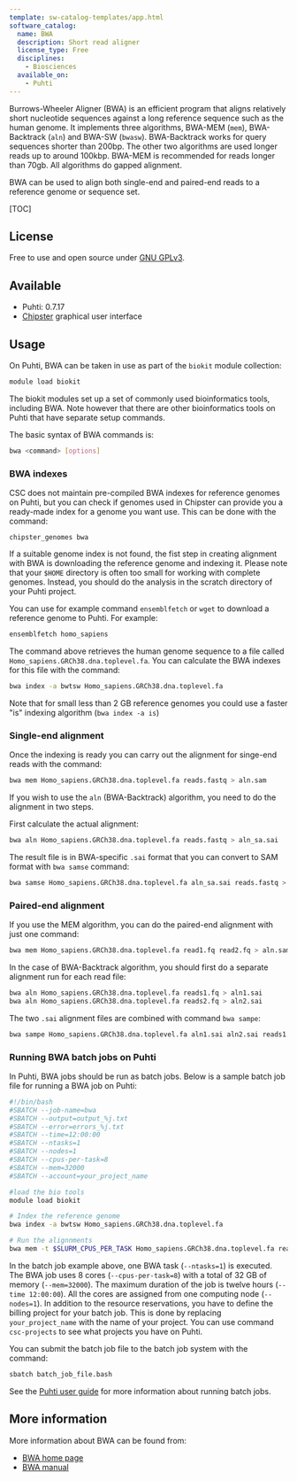 ```yaml
---
template: sw-catalog-templates/app.html
software_catalog:
  name: BWA
  description: Short read aligner
  license_type: Free
  disciplines:
    - Biosciences
  available_on:
    - Puhti
---
```


Burrows-Wheeler Aligner (BWA) is an efficient program that aligns relatively short nucleotide sequences against a long reference sequence such as the human genome. It implements three algorithms, BWA-MEM (`mem`), BWA-Backtrack (`aln`) and BWA-SW (`bwasw`). BWA-Backtrack works for query sequences shorter than 200bp. The other two algorithms are used longer reads up to around 100kbp. BWA-MEM is recommended for reads longer than 70gb. All algorithms do gapped alignment.

BWA can be used to align both single-end and paired-end reads to a reference genome or sequence set.

[TOC]

## License

Free to use and open source under [GNU GPLv3](https://www.gnu.org/licenses/gpl-3.0.html).

## Available

- Puhti: 0.7.17
- [Chipster](https://chipster.csc.fi) graphical user interface

## Usage

On Puhti, BWA can be taken in use as part of the `biokit` module collection:

```bash
module load biokit
```

The biokit modules set up a set of commonly used bioinformatics tools, including BWA. Note however that there are other bioinformatics tools on Puhti that have separate setup commands.

The basic syntax of BWA commands is:

```bash
bwa <command> [options]
```

### BWA indexes

CSC does not maintain pre-compiled BWA indexes for reference genomes on Puhti, but you can check if genomes used in Chipster can provide you a ready-made index for a genome you want use. This can be done with the command:

```
chipster_genomes bwa
``` 

If a suitable genome index is not found, the fist step in creating alignment with BWA is downloading the reference genome and indexing it. Please note that your `$HOME` directory is often too small for working with complete genomes. Instead, you should do the analysis in the scratch directory of your Puhti project.

You can use for example command `ensemblfetch` or `wget` to download a reference genome to Puhti. For example:

```bash
ensemblfetch homo_sapiens
```

The command above retrieves the human genome sequence to a file called `Homo_sapiens.GRCh38.dna.toplevel.fa`. You can calculate the BWA indexes for this file with the command:

```bash
bwa index -a bwtsw Homo_sapiens.GRCh38.dna.toplevel.fa
```

Note that for small less than 2 GB reference genomes you could use a faster "is" indexing algorithm (`bwa index -a is`)

### Single-end alignment

Once the indexing is ready you can carry out the alignment for singe-end reads with the command:

```bash
bwa mem Homo_sapiens.GRCh38.dna.toplevel.fa reads.fastq > aln.sam
```

If you wish to use the `aln` (BWA-Backtrack) algorithm, you need to do the alignment in two steps.

First calculate the actual alignment:

```bash
bwa aln Homo_sapiens.GRCh38.dna.toplevel.fa reads.fastq > aln_sa.sai
```

The result file is in BWA-specific `.sai` format that you can convert to SAM format with `bwa samse` command:

```bash
bwa samse Homo_sapiens.GRCh38.dna.toplevel.fa aln_sa.sai reads.fastq > aln.sam
```

### Paired-end alignment

If you use the MEM algorithm, you can do the paired-end alignment with just one command:

```bash
bwa mem Homo_sapiens.GRCh38.dna.toplevel.fa read1.fq read2.fq > aln.sam
```

In the case of BWA-Backtrack algorithm, you should first do a separate alignment run for each read file:

```bash
bwa aln Homo_sapiens.GRCh38.dna.toplevel.fa reads1.fq > aln1.sai
bwa aln Homo_sapiens.GRCh38.dna.toplevel.fa reads2.fq > aln2.sai
```

The two `.sai` alignment files are combined with command `bwa sampe`:

```bash
bwa sampe Homo_sapiens.GRCh38.dna.toplevel.fa aln1.sai aln2.sai reads1.fq reads2.fq > aln.sam
```

### Running BWA batch jobs on Puhti

In Puhti, BWA jobs should be run as batch jobs. Below is a sample batch job file for running a BWA job on Puhti:

```bash
#!/bin/bash
#SBATCH --job-name=bwa
#SBATCH --output=output_%j.txt
#SBATCH --error=errors_%j.txt
#SBATCH --time=12:00:00
#SBATCH --ntasks=1
#SBATCH --nodes=1  
#SBATCH --cpus-per-task=8
#SBATCH --mem=32000
#SBATCH --account=your_project_name

#load the bio tools
module load biokit

# Index the reference genome
bwa index -a bwtsw Homo_sapiens.GRCh38.dna.toplevel.fa

# Run the alignnments
bwa mem -t $SLURM_CPUS_PER_TASK Homo_sapiens.GRCh38.dna.toplevel.fa reads1.fq reads2.fq > aln.sam
```

In the batch job example above, one BWA task (`--ntasks=1`) is executed. The BWA job uses 8 cores (`--cpus-per-task=8`) with a total of 32 GB of memory (`--mem=32000`). The maximum duration of the job is twelve hours (`--time 12:00:00`). All the cores are assigned from one computing node (`--nodes=1`). In addition to the resource reservations, you have to define the billing project for your batch job. This is done by replacing `your_project_name` with the name of your project. You can use command `csc-projects` to see what projects you have on Puhti.

You can submit the batch job file to the batch job system with the command:

```bash
sbatch batch_job_file.bash
```

See the [Puhti user guide](../computing/running/getting-started.md) for more information about running batch jobs.

## More information

More information about BWA can be found from:

* [BWA home page](http://bio-bwa.sourceforge.net/index.shtml)
* [BWA manual](http://bio-bwa.sourceforge.net/bwa.shtml)
